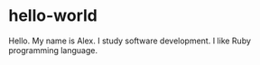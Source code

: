 # hello-world
Hello. My name is Alex. I study software development. I like Ruby programming language.
